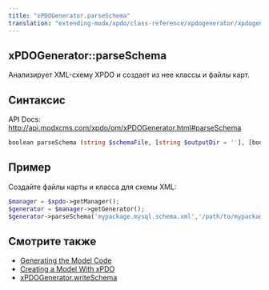 ```yaml
---
title: "xPDOGenerator.parseSchema"
translation: "extending-modx/xpdo/class-reference/xpdogenerator/xpdogenerator.parseschema"
---
```


## xPDOGenerator::parseSchema

Анализирует XML-схему XPDO и создает из нее классы и файлы карт.

## Синтаксис

API Docs: <http://api.modxcms.com/xpdo/om/xPDOGenerator.html#parseSchema>

```php
boolean parseSchema (string $schemaFile, [string $outputDir = ''], [boolean $compile = false])
```

## Пример

Создайте файлы карты и класса для схемы XML:

```php
$manager = $xpdo->getManager();
$generator = $manager->getGenerator();
$generator->parseSchema('mypackage.mysql.schema.xml','/path/to/mypackage/model/');
```

## Смотрите также

-   [Generating the Model Code](extending-modx/xpdo/custom-models/generating-the-model "Generating the Model Code")
-   [Creating a Model With xPDO](extending-modx/xpdo/custom-models/defining-a-schema "Creating a Model With xPDO")
-   [xPDOGenerator.writeSchema](extending-modx/xpdo/class-reference/xpdogenerator/xpdogenerator.writeschema "xPDOGenerator.writeSchema")
